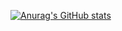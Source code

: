 [![Anurag's GitHub stats](https://github-readme-stats.vercel.app/api?username=eliasbuenosdias)](https://github.com/anuraghazra/github-readme-stats)
